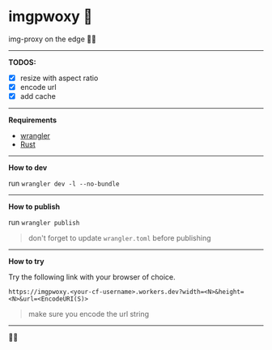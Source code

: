 # imgpwoxy 🚀

img-proxy on the edge 🤣🙈

---

**TODOS:**

- [x] resize with aspect ratio
- [x] encode url
- [x] add cache

---

**Requirements**

- [wrangler](https://developers.cloudflare.com/workers/wrangler/install-and-update/)
- [Rust](https://www.rust-lang.org/tools/install)

---

**How to dev**

run `wrangler dev -l --no-bundle`

---

**How to publish**

run `wrangler publish`

> don't forget to update `wrangler.toml` before publishing

---

**How to try**

Try the following link with your browser of choice.

`https://imgpwoxy.<your-cf-username>.workers.dev?width=<N>&height=<N>&url=<EncodeURI(S)>`

> make sure you encode the url string

---

🖖🤓
